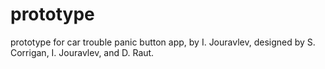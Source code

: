 # prototype
prototype for car trouble panic button app, by I. Jouravlev, designed by S. Corrigan, I. Jouravlev, and D. Raut.
